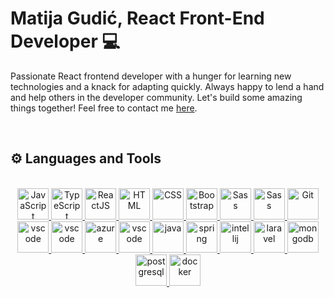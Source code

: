 <h1>Matija Gudić, React Front-End Developer 💻</h1>

<p>
Passionate React frontend developer with a hunger for learning new technologies and a knack for adapting quickly. Always happy to lend a hand and help others in the developer community. Let's build some amazing things together! Feel free to contact me <a href="mailto:matijagudic@outlook.com">here</a>.
</p>
<br>
<h2>⚙️ Languages and Tools</h2>

<br>

<div align="center">
  <a href="https://developer.mozilla.org/en-US/docs/Web/JavaScript" target="_blank" rel="noreferrer">
      <img  alt="JavaScript" height="50px" style="padding-right:'10px';" src="https://cdn.jsdelivr.net/gh/devicons/devicon/icons/javascript/javascript-plain.svg"/>
  </a>
    <a href="https://www.typescriptlang.org/" target="_blank" rel="noreferrer">
      <img  alt="TypeScript" height="50px" style="padding-right:'10px';" src="https://cdn.jsdelivr.net/gh/devicons/devicon/icons/typescript/typescript-original.svg"/>
  </a>
  <a href="https://reactjs.org/" target="_blank" rel="noreferrer">
      <img  alt="ReactJS" height="50px" style="padding-right:'10px';" src="https://cdn.jsdelivr.net/gh/devicons/devicon/icons/react/react-original.svg" />
  </a>
  <a href="https://developer.mozilla.org/en-US/docs/Web/HTML" target="_blank" rel="noreferrer">
      <img  alt="HTML" height="50px" style="padding-right:'10px';" src="https://cdn.jsdelivr.net/gh/devicons/devicon/icons/html5/html5-original.svg"/>
  </a>
  <a href="https://developer.mozilla.org/en-US/docs/Web/CSS" target="_blank" rel="noreferrer">
      <img  alt="CSS" height="50px" style="padding-right:'10px';" src="https://cdn.jsdelivr.net/gh/devicons/devicon/icons/css3/css3-original.svg"/>
  </a>
  <a href="https://getbootstrap.com/" target="_blank" rel="noreferrer">
      <img  alt="Bootstrap" height="50px" style="padding-right:'10px';" src="https://cdn.jsdelivr.net/gh/devicons/devicon/icons/bootstrap/bootstrap-original.svg"/>
  </a>
  <a href="https://sass-lang.com/" target="_blank" rel="noreferrer">
      <img  alt="Sass" height="50px" style="padding-right:'10px';" src="https://cdn.jsdelivr.net/gh/devicons/devicon/icons/sass/sass-original.svg"/>
  </a>
    <a href="https://redux.js.org/" target="_blank" rel="noreferrer">
      <img  alt="Sass" height="50px" style="padding-right:'10px';" src="https://cdn.jsdelivr.net/gh/devicons/devicon/icons/redux/redux-original.svg"/>
  </a>

  <a href="https://git-scm.com/" target="_blank" rel="noreferrer">
      <img  alt="Git" height="50px" style="padding-right:'10px';" src="https://cdn.jsdelivr.net/gh/devicons/devicon/icons/git/git-original.svg"/>
  </a>
  <a href="https://code.visualstudio.com/" target="_blank" rel="noreferrer">
      <img  alt="vscode" height="50px" style="padding-right:'10px';"src="https://cdn.jsdelivr.net/gh/devicons/devicon/icons/vscode/vscode-original.svg"/>
      </a>
      <a href="https://powerplatform.microsoft.com/en-us/" target="_blank" rel="noreferrer">
      <img  alt="vscode" height="50px" style="padding-right:'10px';"src="https://summitbajracharya.com.np/wp-content/uploads/2020/10/powerapp-2020-icon-1024x1024.png"/>
  </a>
        <a href="https://azure.microsoft.com/" target="_blank" rel="noreferrer">
      <img  alt="azure" height="50px" style="padding-right:'10px';"src="https://www.cdnlogo.com/logos/a/12/azure.svg"/>
  </a>
  </a>
      </a>
      <a href="https://powerplatform.microsoft.com/en-us/" target="_blank" rel="noreferrer">
      <img  alt="vscode" height="50px" style="padding-right:'10px';"src="https://cdn-icons-png.flaticon.com/512/4248/4248443.png"/>
  </a>
  <a href="https://www.java.com/" target="_blank" rel="noreferrer">
      <img  alt="java" height="50px" style="padding-right:'10px';"src="https://cdn.jsdelivr.net/gh/devicons/devicon/icons/java/java-original-wordmark.svg"/>
  </a>
    <a href="https://spring.io/" target="_blank" rel="noreferrer">
      <img  alt="spring" height="50px" style="padding-right:'10px';"src="https://img.icons8.com/color/48/spring-logo.png"/>
  </a>
  <a href="https://www.jetbrains.com/idea/" target="_blank" rel="noreferrer">
      <img  alt="intellij" height="50px" style="padding-right:'10px';"src="https://www.cdnlogo.com/logos/i/95/intellij-idea.svg"/>
  </a>
  <a href="https://laravel.com/" target="_blank" rel="noreferrer">
      <img  alt="laravel" height="50px" style="padding-right:'10px';"src="https://www.cdnlogo.com/logos/l/23/laravel.svg"/>
  </a>
  <a href="https://www.mongodb.com/" target="_blank" rel="noreferrer">
      <img  alt="mongodb" height="50px" style="padding-right:'10px';"src="https://cdn.jsdelivr.net/gh/devicons/devicon@latest/icons/mongodb/mongodb-original.svg"/>
  </a>
  <a href="https://www.postgresql.org/" target="_blank" rel="noreferrer">
      <img  alt="postgresql" height="50px" style="padding-right:'10px';"src="https://www.cdnlogo.com/logos/p/93/postgresql.svg"/>
  </a>
   <a href="https://www.docker.com/" target="_blank" rel="noreferrer">
      <img  alt="docker" height="50px" style="padding-right:'10px';"src="https://cdn.jsdelivr.net/gh/devicons/devicon@latest/icons/docker/docker-plain.svg"/>
  </a>
